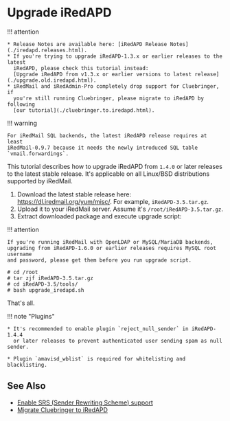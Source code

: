 # Upgrade iRedAPD

!!! attention

    * Release Notes are available here: [iRedAPD Release Notes](./iredapd.releases.html).
    * If you're trying to upgrade iRedAPD-1.3.x or earlier releases to the latest
      iRedAPD, please check this tutorial instead:
      [Upgrade iRedAPD from v1.3.x or earlier versions to latest release](./upgrade.old.iredapd.html).
    * iRedMail and iRedAdmin-Pro completely drop support for Cluebringer, if
      you're still running Cluebringer, please migrate to iRedAPD by following
      [our tutorial](./cluebringer.to.iredapd.html).

!!! warning

    For iRedMail SQL backends, the latest iRedAPD release requires at least
    iRedMail-0.9.7 because it needs the newly introduced SQL table
    `vmail.forwardings`.

This tutorial describes how to upgrade iRedAPD from `1.4.0` or later releases
to the latest stable release. It's applicable on all Linux/BSD distributions
supported by iRedMail.

1. Download the latest stable release here: <https://dl.iredmail.org/yum/misc/>.
   For example, `iRedAPD-3.5.tar.gz`.
1. Upload it to your iRedMail server. Assume it's `/root/iRedAPD-3.5.tar.gz`.
1. Extract downloaded package and execute upgrade script:

!!! attention

    If you're running iRedMail with OpenLDAP or MySQL/MariaDB backends,
    upgrading from iRedAPD-1.6.0 or earlier releases requires MySQL root username
    and password, please get them before you run upgrade script.

```
# cd /root
# tar zjf iRedAPD-3.5.tar.gz
# cd iRedAPD-3.5/tools/
# bash upgrade_iredapd.sh
```

That's all.

!!! note "Plugins"

    * It's recommended to enable plugin `reject_null_sender` in iRedAPD-1.4.4
      or later releases to prevent authenticated user sending spam as null sender.

    * Plugin `amavisd_wblist` is required for whitelisting and blacklisting.

## See Also

* [Enable SRS (Sender Rewriting Scheme) support](./srs.html)
* [Migrate Cluebringer to iRedAPD](./cluebringer.to.iredapd.html)
